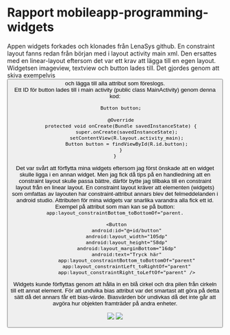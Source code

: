 
# Rapport mobileapp-programming-widgets

Appen widgets forkades och klonades från LenaSys github. En constraint layout fanns redan från början med i layout activity main xml. 
Den ersattes med en linear-layout eftersom det var ett krav att lägga till en egen layout. Widgetsen imageview, textview och button lades till. 
Det gjordes genom att skiva exempelvis <button> och lägga till alla attribut som föreslogs.  
Ett ID för button lades till i main activity (public class MainActivity) genom denna kod:

```
    Button button;

    @Override
    protected void onCreate(Bundle savedInstanceState) {
        super.onCreate(savedInstanceState);
        setContentView(R.layout.activity_main);
        Button button = findViewById(R.id.button);
    }
}

```

Det var svårt att förflytta mina widgets eftersom jag först önskade att en widget skulle ligga i en 
annan widget. Men jag fick då tips på en handledning att en constraint layout skulle passa bättre,
därför bytte jag tillbaka till en constraint layout från en linear layout.
En constraint layout kräver att elementen (widgets) som omfattas av layouten har constraint-attribut
annars blev det felmeddelanden i android studio. Attributen för mina widgets var snarlika varandra 
alla fick ett id. Exempel på attribut som man kan se på button:
 `app:layout_constraintBottom_toBottomOf="parent.`

```
 <Button
        android:id="@+id/button"
        android:layout_width="105dp"
        android:layout_height="58dp"
        android:layout_marginBottom="16dp"
        android:text="Tryck här"
        app:layout_constraintBottom_toBottomOf="parent"
        app:layout_constraintLeft_toRightOf="parent"
        app:layout_constraintRight_toLeftOf="parent" />
```

Widgets kunde förflyttas genom att hålla in en blå cirkel och dra pilen från cirkeln till ett annat element.
För att undvika bias attribut var det smartast att göra på detta sätt då det annars får ett bias-värde. 
Biasvärden bör undivkas då det inte går att avgöra hur objekten framträder på andra enheter.

![](skärmbild1.png)
![](skärmbild2.PNG)